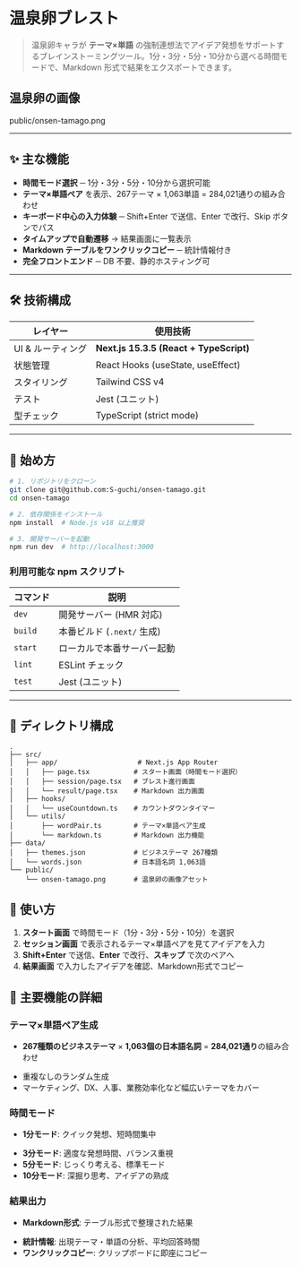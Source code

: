 # 温泉卵ブレスト

> 温泉卵キャラが **テーマ×単語** の強制連想法でアイデア発想をサポートするブレインストーミングツール。1分・3分・5分・10分から選べる時間モードで、Markdown 形式で結果をエクスポートできます。

## 温泉卵の画像

public/onsen-tamago.png

---

## ✨ 主な機能

* **時間モード選択** ─ 1分・3分・5分・10分から選択可能
* **テーマ×単語ペア** を表示、267テーマ × 1,063単語 = 284,021通りの組み合わせ
* **キーボード中心の入力体験** ─ Shift+Enter で送信、Enter で改行、Skip ボタンでパス
* **タイムアップで自動遷移** → 結果画面に一覧表示
* **Markdown テーブルをワンクリックコピー** ─ 統計情報付き
* **完全フロントエンド** ─ DB 不要、静的ホスティング可

---

## 🛠️ 技術構成

| レイヤー        | 使用技術                             |
| ----------- | -------------------------------- |
| UI & ルーティング | **Next.js 15.3.5 (React + TypeScript)** |
| 状態管理        | React Hooks (useState, useEffect)  |
| スタイリング      | Tailwind CSS v4                 |
| テスト         | Jest (ユニット)                    |
| 型チェック       | TypeScript (strict mode)         |

---

## 🚀 始め方

```bash
# 1. リポジトリをクローン
git clone git@github.com:S-guchi/onsen-tamago.git
cd onsen-tamago

# 2. 依存関係をインストール
npm install  # Node.js v18 以上推奨

# 3. 開発サーバーを起動
npm run dev  # http://localhost:3000
```

### 利用可能な npm スクリプト

| コマンド    | 説明                             |
| ------- | ------------------------------ |
| `dev`   | 開発サーバー (HMR 対応)                |
| `build` | 本番ビルド (`.next/` 生成)            |
| `start` | ローカルで本番サーバー起動                  |
| `lint`  | ESLint チェック                   |
| `test`  | Jest (ユニット)                   |

---

## 📁 ディレクトリ構成

```
.
├── src/
│   ├── app/                    # Next.js App Router
│   │   ├── page.tsx           # スタート画面（時間モード選択）
│   │   ├── session/page.tsx   # ブレスト進行画面
│   │   └── result/page.tsx    # Markdown 出力画面
│   ├── hooks/
│   │   └── useCountdown.ts    # カウントダウンタイマー
│   └── utils/
│       ├── wordPair.ts        # テーマ×単語ペア生成
│       └── markdown.ts        # Markdown 出力機能
├── data/
│   ├── themes.json            # ビジネステーマ 267種類
│   └── words.json             # 日本語名詞 1,063語
└── public/
    └── onsen-tamago.png       # 温泉卵の画像アセット
```

## 🎯 使い方

1. **スタート画面** で時間モード（1分・3分・5分・10分）を選択
2. **セッション画面** で表示されるテーマ×単語ペアを見てアイデアを入力
3. **Shift+Enter** で送信、**Enter** で改行、**スキップ** で次のペアへ
4. **結果画面** で入力したアイデアを確認、Markdown形式でコピー

## 🔧 主要機能の詳細

### テーマ×単語ペア生成

- **267種類のビジネステーマ** × **1,063個の日本語名詞** = **284,021通り**の組み合わせ
* 重複なしのランダム生成
* マーケティング、DX、人事、業務効率化など幅広いテーマをカバー

### 時間モード

- **1分モード**: クイック発想、短時間集中
* **3分モード**: 適度な発想時間、バランス重視
* **5分モード**: じっくり考える、標準モード
* **10分モード**: 深掘り思考、アイデアの熟成

### 結果出力

- **Markdown形式**: テーブル形式で整理された結果
* **統計情報**: 出現テーマ・単語の分析、平均回答時間
* **ワンクリックコピー**: クリップボードに即座にコピー

